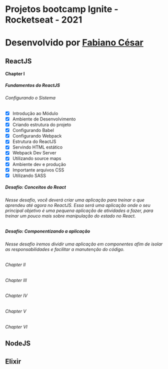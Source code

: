 # Projetos bootcamp Ignite - Rocketseat - 2021
# Desenvolvido por [Fabiano César](https://www.linkedin.com/in/fabianocesar/)

## ReactJS
#### Chapter I
##### Fundamentos do ReactJS
###### Configurando o Sistema
* [x] Introdução ao Módulo
* [x] Ambiente de Desenvolvimento
* [x] Criando estrutura do projeto
* [x] Configurando Babel
* [x] Configurando Webpack
* [x] Estrutura do ReactJS
* [x] Servindo HTML estático
* [x] Webpack Dev Server
* [x] Utilizando source maps
* [x] Ambiente dev e produção
* [x] Importante arquivos CSS
* [x] Utilizando SASS

##### Desafio: Conceitos do React
###### Nesse desafio, você deverá criar uma aplicação para treinar o que aprendeu até agora no ReactJS. Essa será uma aplicação onde o seu principal objetivo é uma pequena aplicação de atividades a fazer, para treinar um pouco mais sobre manipulação do estado no React.

##### Desafio: Componentizando a aplicação
###### Nesse desafio iremos dividir uma aplicação em componentes afim de isolar as responsabilidades e facilitar a manutenção do código.

###### Chapter II
###### Chapter III
###### Chapter IV
###### Chapter V
###### Chapter VI

## NodeJS
###### 

## Elixir
###### 
